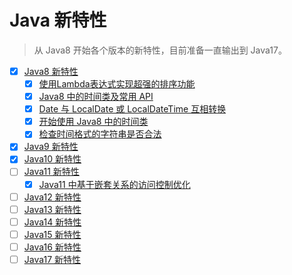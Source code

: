 # Java 新特性

> 从 Java8 开始各个版本的新特性，目前准备一直输出到 Java17。

- [x] [Java8 新特性](https://mp.weixin.qq.com/s/rjMOq0QAdiWNacKYqHJqXA)
    - [x] [使用Lambda表达式实现超强的排序功能](https://mp.weixin.qq.com/s/Vhw-2lgCvmhNI5aeXOWYNg)
    - [x] [Java8 中的时间类及常用 API](https://mp.weixin.qq.com/s/Srv6733byTYDg7hTrW_tdw)
    - [x] [Date 与 LocalDate 或 LocalDateTime 互相转换](https://mp.weixin.qq.com/s/LRydpL89GsjOeTrLrihyYQ)
    - [x] [开始使用 Java8 中的时间类](https://mp.weixin.qq.com/s/KmBMLG1y73IUwFuSfUKaEQ)
    - [x] [检查时间格式的字符串是否合法](https://mp.weixin.qq.com/s/PxC0WQMReIeG0Tyl5WiK1Q)
- [x] [Java9 新特性](https://mp.weixin.qq.com/s/FHv963s0Qvh2K5r2tdLATA)
- [x] [Java10 新特性](https://mp.weixin.qq.com/s/NY5-qkfZGdaOvz9iyJ3VSQ)
- [ ] [Java11 新特性](https://mp.weixin.qq.com/mp/appmsgalbum?__biz=MzI4OTU5NTA1Ng==&action=getalbum&album_id=1732392238946533378#wechat_redirect)
    - [x] [Java11 中基于嵌套关系的访问控制优化](https://mp.weixin.qq.com/s/baBv0mP2JmPE4MoNYESqhA)
- [ ] [Java12 新特性](https://mp.weixin.qq.com/mp/appmsgalbum?__biz=MzI4OTU5NTA1Ng==&action=getalbum&album_id=1732392238946533378#wechat_redirect)
- [ ] [Java13 新特性](https://mp.weixin.qq.com/mp/appmsgalbum?__biz=MzI4OTU5NTA1Ng==&action=getalbum&album_id=1732392238946533378#wechat_redirect)
- [ ] [Java14 新特性](https://mp.weixin.qq.com/mp/appmsgalbum?__biz=MzI4OTU5NTA1Ng==&action=getalbum&album_id=1732392238946533378#wechat_redirect)
- [ ] [Java15 新特性](https://mp.weixin.qq.com/mp/appmsgalbum?__biz=MzI4OTU5NTA1Ng==&action=getalbum&album_id=1732392238946533378#wechat_redirect)
- [ ] [Java16 新特性](https://mp.weixin.qq.com/mp/appmsgalbum?__biz=MzI4OTU5NTA1Ng==&action=getalbum&album_id=1732392238946533378#wechat_redirect)
- [ ] [Java17 新特性](https://mp.weixin.qq.com/mp/appmsgalbum?__biz=MzI4OTU5NTA1Ng==&action=getalbum&album_id=1732392238946533378#wechat_redirect)
